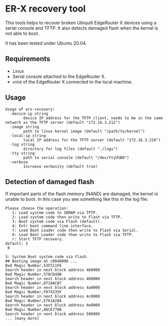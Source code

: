 # ER-X recovery tool

This tools helps to recover broken Ubiquiti EdgeRouter X devices using a serial console and TFTP.
It also detects damaged flash when the kernel is not able to boot.

It has been tested under Ubuntu 20.04.

## Requirements

* Linux
* Serial console attached to the EdgeRouter X.
* `eth0` of the EdgeRouter X connected to the local machine.

## Usage

```
Usage of erx-recovery:
  -device-ip string
    	device IP address for the TFTP client, needs to be in the same network as the TFTP server (default "172.16.3.212")
  -image string
    	path to linux kernel image (default "/path/to/kernel")
  -local-ip string
    	local IP address for the TFTP server (default "172.16.3.210")
  -log string
    	directory for log files (default "./logs")
  -tty string
    	path to serial console (default "/dev/ttyUSB0")
  -verbose
    	Increase verbosity (default true)
```

## Detection of damaged flash

If important parts of the flash memory (NAND) are damaged,
the kernel is unable to boot. In this case you see something like this in the log file:

```
Please choose the operation:
   1: Load system code to SDRAM via TFTP.
   2: Load system code then write to Flash via TFTP.
   3: Boot system code via Flash (default).
   4: Entr boot command line interface.
   7: Load Boot Loader code then write to Flash via Serial.
   9: Load Boot Loader code then write to Flash via TFTP.
   r: Start TFTP recovery.
default: 3
 0

3: System Boot system code via Flash.
## Booting image at c0040000 ...
Bad Magic Number,53F511F6
Search header in next block address 460000
Bad Magic Number,578CD49B
Search header in next block address 480000
Bad Magic Number,D718AC07
Search header in next block address 4a0000
Bad Magic Number,F074335F
Search header in next block address 4c0000
Bad Magic Number,E761A28A
Search header in next block address 4e0000
Bad Magic Number,A8CE778A
Search header in next block address 500000
... [many more]
```
